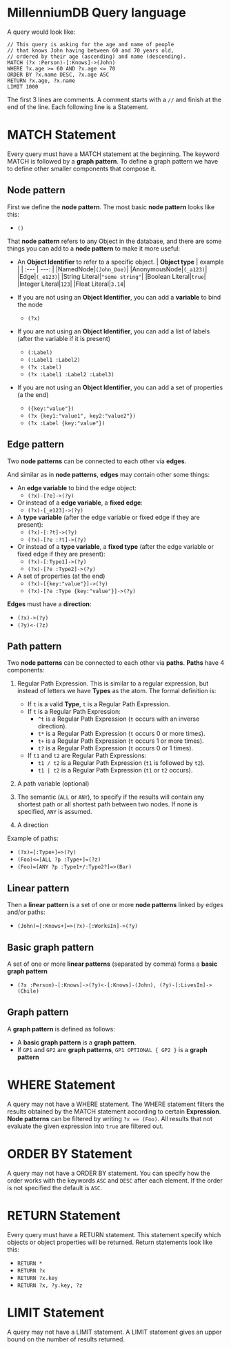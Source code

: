# MillenniumDB Query language

A query would look like:
```
// This query is asking for the age and name of people
// that knows John having between 60 and 70 years old,
// ordered by their age (ascending) and name (descending).
MATCH (?x :Person)-[:Knows]->(John)
WHERE ?x.age >= 60 AND ?x.age <= 70
ORDER BY ?x.name DESC, ?x.age ASC
RETURN ?x.age, ?x.name
LIMIT 1000
```
The first 3 lines are comments. A comment starts with a `//` and finish at the end of the line. Each following line is a Statement.

# MATCH Statement
Every query must have a MATCH statement at the beginning. The keyword MATCH is followed by a **graph pattern**. To define a graph pattern we have to define other smaller components that compose it.

## Node pattern
 First we define the **node pattern**. The most basic **node pattern** looks like this:
- `()`

That **node pattern** refers to any Object in the database, and there are some things you can add to a **node pattern** to make it more useful:

- An **Object Identifier** to refer to a specific object.
    | **Object type** | example |
    | :--- | ---: |
    |NamedNode|`(John_Doe)`|
    |AnonymousNode|`(_a123)`|
    |Edge|`(_e123)`|
    |String Literal|`"some string"`|
    |Boolean Literal|`true`|
    |Integer Literal|`123`|
    |Float Literal|`3.14`|

- If you are not using an **Object Identifier**, you can add a **variable** to bind the node
    - `(?x)`

- If you are not using an **Object Identifier**, you can add a list of labels (after the variable if it is present)
    - `(:Label)`
    - `(:Label1 :Label2)`
    - `(?x :Label)`
    - `(?x :Label1 :Label2 :Label3)`
- If you are not using an **Object Identifier**, you can add a set of properties (a the end)
    - `({key:"value"})`
    - `(?x {key1:"value1", key2:"value2"})`
    - `(?x :Label {key:"value"})`

## Edge pattern
Two **node patterns** can be connected to each other via **edges**.

And similar as in **node patterns**, **edges** may contain other some things:
- An **edge variable** to bind the edge object:
    - `(?x)-[?e]->(?y)`
- Or instead of a **edge variable**, a **fixed edge**:
    - `(?x)-[_e123]->(?y)`
- A **type variable** (after the edge variable or fixed edge if they are present):
    - `(?x)-[:?t]->(?y)`
    - `(?x)-[?e :?t]->(?y)`
- Or instead of a **type variable**, a **fixed type** (after the edge variable or fixed edge if they are present):
    - `(?x)-[:Type1]->(?y)`
    - `(?x)-[?e :Type2]->(?y)`
- A set of properties (at the end)
    - `(?x)-[{key:"value"}]->(?y)`
    - `(?x)-[?e :Type {key:"value"}]->(?y)`

**Edges** must have a **direction**:
- `(?x)->(?y)`
- `(?y)<-(?z)`

## Path pattern
Two **node patterns** can be connected to each other via **paths**. **Paths** have 4 components:
1. Regular Path Expression. This is similar to a regular expression, but instead of letters we have **Types** as the atom. The formal definition is:
    - If `t` is a valid **Type**, `t` is a Regular Path Expression.
    - If `t` is a Regular Path Expression:
        - `^t` is a Regular Path Expression (`t` occurs with an inverse direction).
        - `t*` is a Regular Path Expression (`t` occurs 0 or more times).
        - `t+` is a Regular Path Expression (`t` occurs 1 or more times).
        - `t?` is a Regular Path Expression (`t` occurs 0 or 1 times).
    - If `t1` and `t2` are Regular Path Expressions:
        - `t1 / t2` is a Regular Path Expression (`t1` is followed by `t2`).
        - `t1 | t2` is a Regular Path Expression (`t1` or `t2` occurs).
2. A path variable (optional)

3. The semantic (`ALL` or `ANY`), to specify if the results will contain any shortest path or all shortest path between two nodes. If none is specified, `ANY` is assumed.

4. A direction

Example of paths:
- `(?x)=[:Type+]=>(?y)`
- `(Foo)<=[ALL ?p :Type+]=(?z)`
- `(Foo)=[ANY ?p :Type1+/:Type2?]=>(Bar)`

## Linear pattern
Then a **linear pattern** is a set of one or more **node patterns** linked by edges and/or paths:
- `(John)=[:Knows+]=>(?x)-[:WorksIn]->(?y)`

## Basic graph pattern
A set of one or more **linear patterns** (separated by comma) forms a **basic graph pattern**
- `(?x :Person)-[:Knows]->(?y)<-[:Knows]-(John), (?y)-[:LivesIn]->(Chile)`

## Graph pattern
A **graph pattern** is defined as follows:
- A **basic graph pattern** is a **graph pattern**.
- If `GP1` and `GP2` are **graph patterns**, `GP1 OPTIONAL { GP2 }` is a **graph pattern**

# WHERE Statement
A query may not have a WHERE statement. The WHERE statement filters the results obtained by the MATCH statement according to certain **Expression**. **Node patterns** can be filtered by writing `?x == (Foo)`. All results that not evaluate the given expression into `true` are filtered out.

# ORDER BY Statement
A query may not have a ORDER BY statement. You can specify how the order works with the keywords `ASC` and `DESC` after each element. If the order is not specified the default is `ASC`.

# RETURN Statement
Every query must have a RETURN statement. This statement specify which objects or object properties will be returned. Return statements look like this:
- `RETURN *`
- `RETURN ?x`
- `RETURN ?x.key`
- `RETURN ?x, ?y.key, ?z`

# LIMIT Statement
A query may not have a LIMIT statement. A LIMIT statement gives an upper bound on the number of results returned.
